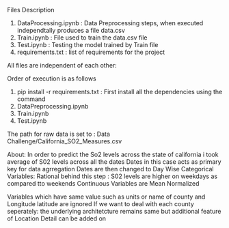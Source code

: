 Files Description

1) DataProcessing.ipynb : Data Preprocessing steps, when executed independtally produces a file data.csv
2) Train.ipynb : File used to train the data.csv file 
3) Test.ipynb : Testing the model trained by Train file
4) requirements.txt : list of requirements for the project


All files are independent of each other: 


Order of execution is as follows

1) pip install -r requirements.txt : First install all the dependencies using the command
2) DataPreprocessing.ipynb
3) Train.ipynb
4) Test.ipynb

The path for raw data is set to : Data Challenge/California_SO2_Measures.csv


About:
In order to predict the So2 levels across the state of california i took average of S02 levels across all the dates
Dates in this case acts as primary key for data agrregation
Dates are then changed to Day Wise Categorical Variables: Rational behind this step : S02 levels are higher on weekdays as compared tto weekends
Continuous Variables are Mean Normalized

Variables which have same value such as units or name of county and Longitude latitude are ignored
If we want to deal with each county seperately: the underlying architetcture remains same but additional feature of Location Detail can be added on
